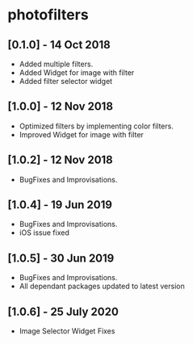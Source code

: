# photofilters

## [0.1.0] - 14 Oct 2018

* Added multiple filters.
* Added Widget for image with filter
* Added filter selector widget

## [1.0.0] - 12 Nov 2018

* Optimized filters by implementing color filters.
* Improved Widget for image with filter

## [1.0.2] - 12 Nov 2018

* BugFixes and Improvisations.

## [1.0.4] - 19 Jun 2019

* BugFixes and Improvisations.
* iOS issue fixed

## [1.0.5] - 30 Jun 2019

* BugFixes and Improvisations.
* All dependant packages updated to latest version

## [1.0.6] - 25 July 2020

* Image Selector Widget Fixes
